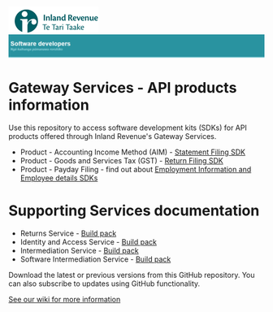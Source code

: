 ![IRD logo](Images/IRlogo.gif)
![Software Dev](Images/SoftwareDev.png)

# Gateway Services - API products information

Use this repository to access software development kits (SDKs) for API products offered through Inland Revenue's Gateway Services. 

* Product - Accounting Income Method (AIM) - [Statement Filing SDK](Product%20-%20AIM)
* Product - Goods and Services Tax (GST) - [Return Filing SDK](Product%20-%20GST)
* Product - Payday Filing - find out about [Employment Information and Employee details SDKs](Product%20-%20Payday%20Filing)

# Supporting Services documentation

* Returns Service - [Build pack](Service%20-%20Return/Latest/)
* Identity and Access Service - [Build pack](Service%20-%20Identity%20and%20Access/Latest/)
* Intermediation Service - [Build pack](Service%20-%20Intermediation/Latest/)
* Software Intermediation Service - [Build pack](Service%20-%20Software%20Intermediation/Latest/)

Download the latest or previous versions from this GitHub repository. You can also subscribe to updates using GitHub functionality.

[See our wiki for more information](https://github.com/InlandRevenue/Gateway-Services/wiki)